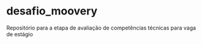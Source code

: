 # desafio_moovery
Repositório para a etapa de avaliação de competências técnicas para vaga de estágio
